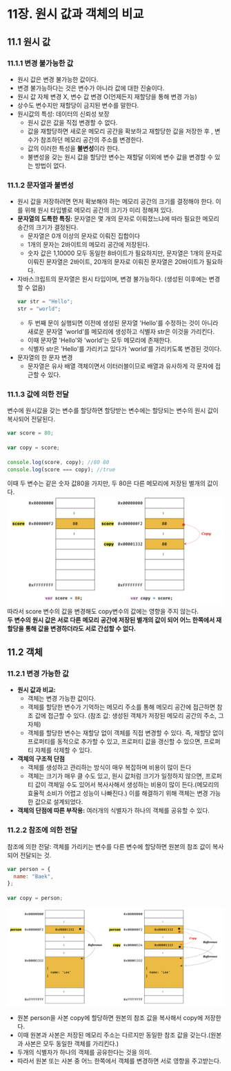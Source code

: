 # 11장. 원시 값과 객체의 비교

## 11.1 원시 값

### 11.1.1 변경 불가능한 값

- 원시 값은 변경 불가능한 값이다.
- 변경 불가능하다는 것은 변수가 아니라 값에 대한 진술이다.
- 원시 값 자체 변경 X, 변수 값 변경 O(언제든지 재할당을 통해 변경 가능)
- 상수도 변수지만 재할당이 금지된 변수를 말한다.
- 원시값의 특성: 데이터의 신뢰성 보장
  - 원시 값은 값을 직접 변경할 수 없다.
  - 값을 재할당하면 새로운 메모리 공간을 확보하고 재할당한 값을 저장한 후 , 변수가 참조하던 메모리 공간의 주소를 변경한다.
  - 값의 이러한 특성을 **불변성**이라 한다.
  - 불변성을 갖는 원시 값을 할당안 변수는 재할달 이외에 변수 값을 변경할 수 있는 방법이 없다.

### 11.1.2 문자열과 불변성

- 원시 값을 저장하려면 먼저 확보해야 하는 메모리 공간의 크기를 결정해야 한다. 이를 위해 원시 타입별로 메모리 공간의 크기가 미리 정해져 있다.
- **문자열의 도특한 특징:** 문자열은 몇 개의 문자로 이뤄졌느냐에 따라 필요한 메모리 송간의 크기가 결정된다.
  - 문자열은 0개 이상의 문자로 이뤄진 집합이다
  - 1개의 문자는 2바이트의 메모리 공간에 저장된다.
  - 숫자 값은 1,10000 모두 동일한 8바이트가 필요하지만, 문자열은 1개의 문자로 이뤄진 문자열은 2바이트, 20개의 문자로 이뤄진 문자열은 20바이트가 필요하다.
- 자바스크립트의 문자열은 원시 타입이며, 변경 불가능하다. (생성된 이후에는 변경할 수 없음)
  ```js
  var str = "Hello";
  str = "world";
  ```
  - 두 번째 문이 실행되면 이전에 생성된 문자열 'Hello'를 수정하는 것이 아니라 새로운 문자열 'world'를 메모리에 생성하고 식별자 str은 이것을 가리킨다.
  - 이때 문자열 'Hello'와 'world'는 모두 메모리에 존재한다.
  - 식별자 str은 'Hello'를 가리키고 있다가 'world'를 가리키도록 변경된 것이다.
- 문자열의 한 문자 변경
  - 문자열은 유사 배열 객체이면서 이터러블이므로 배열과 유사하게 각 문자에 접근할 수 있다.

### 11.1.3 값에 의한 전달

변수에 원시값을 갖는 변수를 할당하면 할당받는 변수에는 할당되는 변수의 원시 값이 복사되어 전달된다.

```js
var score = 80;

var copy = score;

console.log(score, copy); //80 80
console.log(score === copy); //true
```

이때 두 변수는 같은 숫자 값80을 가지만, 두 80은 다른 메모리에 저장된 별개의 값이다.
![](2024-01-18-00-06-24.png)
따라서 score 변수의 값을 변경해도 copy변수의 값에는 영향을 주지 않는다.  
**두 변수의 원시 값은 서로 다른 메모리 공간에 저장된 별개의 값이 되어 어느 한쪽에서 재할당을 통해 값을 변경하더라도 서로 간섭할 수 없다.**

## 11.2 객체

### 11.2.1 변경 가능한 값

- **원시 값과 비교:**
  - 객체는 변경 가능한 값이다.
  - 객체를 할당한 변수가 기억하는 메모리 주소를 통해 메모리 공간에 접근하면 참조 값에 접근할 수 있다. (참조 값: 생성된 객체가 저장된 메모리 공간의 주소, 그 자체)
  - 객체를 할당한 변수는 재할당 없이 객체를 직접 변경할 수 있다. 즉, 재할당 없이 프로퍼티를 동적으로 추가할 수 있고, 프로퍼티 값을 갱신할 수 있으면, 프로퍼티 자체를 삭제할 수 있다.
- **객체의 구조적 단점**
  - 객체를 생성하고 관리하는 방식이 매우 복잡하며 비용이 많이 든다
  - 객체는 크기가 매우 클 수도 있고, 원시 값처럼 크기가 일정하지 않으면, 프로퍼티 값이 객체일 수도 있어서 복사사해서 생성하는 비용이 많이 든다.(메모리의 효율적 소비가 어렵고 성능이 나빠진다.) 이를 해결하기 위해 객체는 변경 가능한 값으로 설계되었다.
- **객체의 단점에 따른 부작용:** 여러개의 식별자가 하나의 객체를 공유할 수 있다.

### 11.2.2 참조에 의한 전달

참조에 의한 전달: 객체를 가리키는 변수를 다른 변수에 할당하면 원본의 참조 값이 복사되어 전달되는 것.

```js
var person = {
  name: "Baek",
};

var copy = person;
```

![](2024-01-18-00-37-51.png)

- 원본 person을 사본 copy에 할당하면 원본의 참조 값을 복사해서 copy에 저장한다.
- 이때 원본과 사본은 저장된 메모리 주소는 다르지만 동일한 참조 값을 갖는다.(원본과 사본은 모두 동일한 객체를 가리킨다.)
- 두개의 식별자가 하나의 객체를 공유한다는 것을 의미.
- 따라서 원본 또는 사본 중 어느 한쪽에서 객체를 변경하면 서로 영향을 주고받는다.
